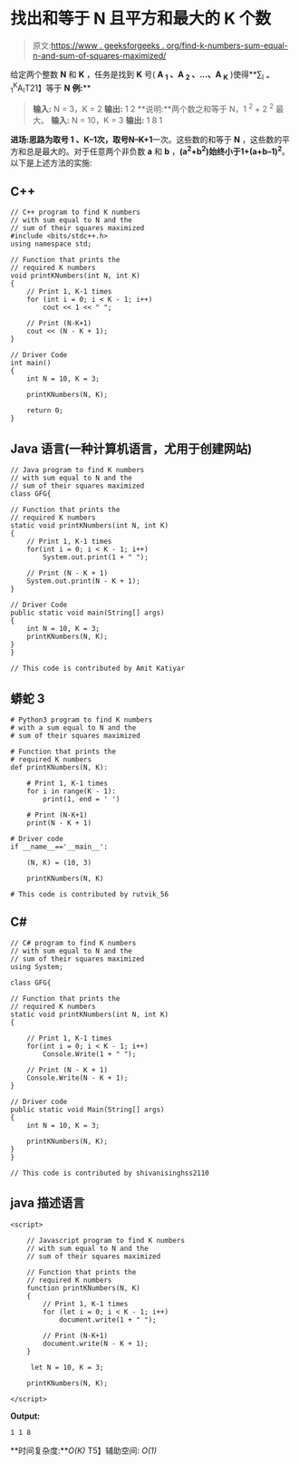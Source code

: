 # 找出和等于 N 且平方和最大的 K 个数

> 原文:[https://www . geeksforgeeks . org/find-k-numbers-sum-equal-n-and-sum-of-squares-maximized/](https://www.geeksforgeeks.org/find-k-numbers-with-sum-equal-to-n-and-sum-of-their-squares-maximized/)

给定两个整数 **N** 和 **K** ，任务是找到 **K** 号( **A <sub>1</sub> 、A <sub>2</sub> 、…、A <sub>K</sub>** )使得**∑<sub>I = 1</sub><sup>K</sup>A<sub>I</sub>T21】等于 **N**
**例:**** 

> **输入:** N = 3，K = 2
> **输出:** 1 2
> **说明:**两个数之和等于 N，1 <sup>2</sup> + 2 <sup>2</sup> 最大。
> **输入:** N = 10，K = 3
> **输出:** 1 8 1

**进场:**思路为取号 **1** 、**K–1**次，取号**N–K+1**一次。这些数的和等于 **N** ，这些数的平方和总是最大的。对于任意两个非负数 **a** 和 **b** ，**(a<sup>2</sup>+b<sup>2</sup>)**始终小于**1+(a+b–1)<sup>2</sup>**。
以下是上述方法的实施:

## C++

```
// C++ program to find K numbers
// with sum equal to N and the
// sum of their squares maximized
#include <bits/stdc++.h>
using namespace std;

// Function that prints the
// required K numbers
void printKNumbers(int N, int K)
{
    // Print 1, K-1 times
    for (int i = 0; i < K - 1; i++)
        cout << 1 << " ";

    // Print (N-K+1)
    cout << (N - K + 1);
}

// Driver Code
int main()
{
    int N = 10, K = 3;

    printKNumbers(N, K);

    return 0;
}
```

## Java 语言(一种计算机语言，尤用于创建网站)

```
// Java program to find K numbers
// with sum equal to N and the
// sum of their squares maximized
class GFG{

// Function that prints the
// required K numbers
static void printKNumbers(int N, int K)
{
    // Print 1, K-1 times
    for(int i = 0; i < K - 1; i++)
        System.out.print(1 + " ");

    // Print (N - K + 1)
    System.out.print(N - K + 1);
}

// Driver Code
public static void main(String[] args)
{
    int N = 10, K = 3;
    printKNumbers(N, K);
}
}

// This code is contributed by Amit Katiyar
```

## 蟒蛇 3

```
# Python3 program to find K numbers
# with a sum equal to N and the
# sum of their squares maximized

# Function that prints the
# required K numbers
def printKNumbers(N, K):

    # Print 1, K-1 times
    for i in range(K - 1):
        print(1, end = ' ')

    # Print (N-K+1)
    print(N - K + 1)

# Driver code
if __name__=='__main__':

    (N, K) = (10, 3)

    printKNumbers(N, K)

# This code is contributed by rutvik_56
```

## C#

```
// C# program to find K numbers
// with sum equal to N and the
// sum of their squares maximized
using System;

class GFG{

// Function that prints the
// required K numbers
static void printKNumbers(int N, int K)
{

    // Print 1, K-1 times
    for(int i = 0; i < K - 1; i++)
        Console.Write(1 + " ");

    // Print (N - K + 1)
    Console.Write(N - K + 1);
}

// Driver code
public static void Main(String[] args)
{
    int N = 10, K = 3;

    printKNumbers(N, K);
}
}

// This code is contributed by shivanisinghss2110
```

## java 描述语言

```
<script>

    // Javascript program to find K numbers
    // with sum equal to N and the
    // sum of their squares maximized

    // Function that prints the
    // required K numbers
    function printKNumbers(N, K)
    {
        // Print 1, K-1 times
        for (let i = 0; i < K - 1; i++)
            document.write(1 + " ");

        // Print (N-K+1)
        document.write(N - K + 1);
    }

     let N = 10, K = 3;

    printKNumbers(N, K);

</script>
```

**Output:** 

```
1 1 8
```

**时间复杂度:***O(K)*
T5】辅助空间: *O(1)*